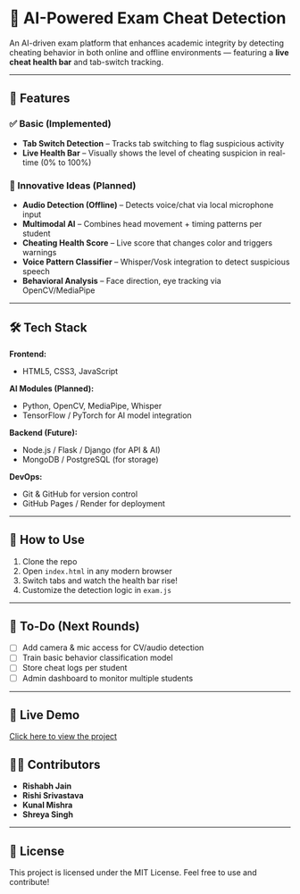 # 🎯 AI-Powered Exam Cheat Detection

An AI-driven exam platform that enhances academic integrity by detecting cheating behavior in both online and offline environments — featuring a **live cheat health bar** and tab-switch tracking.

---

## 🚀 Features

### ✅ Basic (Implemented)
- **Tab Switch Detection** – Tracks tab switching to flag suspicious activity
- **Live Health Bar** – Visually shows the level of cheating suspicion in real-time (0% to 100%)

### 🌟 Innovative Ideas (Planned)
- **Audio Detection (Offline)** – Detects voice/chat via local microphone input
- **Multimodal AI** – Combines head movement + timing patterns per student
- **Cheating Health Score** – Live score that changes color and triggers warnings
- **Voice Pattern Classifier** – Whisper/Vosk integration to detect suspicious speech
- **Behavioral Analysis** – Face direction, eye tracking via OpenCV/MediaPipe

---

## 🛠️ Tech Stack

**Frontend:**
- HTML5, CSS3, JavaScript

**AI Modules (Planned):**
- Python, OpenCV, MediaPipe, Whisper
- TensorFlow / PyTorch for AI model integration

**Backend (Future):**
- Node.js / Flask / Django (for API & AI)
- MongoDB / PostgreSQL (for storage)

**DevOps:**
- Git & GitHub for version control
- GitHub Pages / Render for deployment

---

## 📂 How to Use

1. Clone the repo  
2. Open `index.html` in any modern browser  
3. Switch tabs and watch the health bar rise!  
4. Customize the detection logic in `exam.js`

---

## 📌 To-Do (Next Rounds)

- [ ] Add camera & mic access for CV/audio detection  
- [ ] Train basic behavior classification model  
- [ ] Store cheat logs per student  
- [ ] Admin dashboard to monitor multiple students

---

## 🚀 Live Demo
[Click here to view the project](https://ai-cheat-detection.vercel.app/)

## 👨‍💻 Contributors

- **Rishabh Jain** 
- **Rishi Srivastava**
- **Kunal Mishra**
- **Shreya Singh**

---

## 📄 License

This project is licensed under the MIT License. Feel free to use and contribute!
